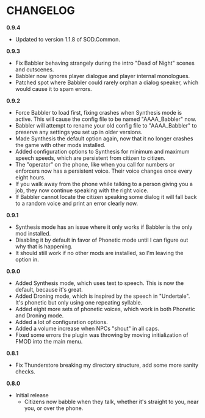 # CHANGELOG
**0.9.4**
- Updated to version 1.1.8 of SOD.Common.

**0.9.3**
- Fix Babbler behaving strangely during the intro "Dead of Night" scenes and cutscenes.
- Babbler now ignores player dialogue and player internal monologues.
- Patched spot where Babbler could rarely orphan a dialog speaker, which would cause it to spam errors.

**0.9.2**
- Force Babbler to load first, fixing crashes when Synthesis mode is active. This will cause the config file to be named "AAAA_Babbler" now.
- Babbler will attempt to rename your old config file to "AAAA_Babbler" to preserve any settings you set up in older versions.
- Made Synthesis the default option again, now that it no longer crashes the game with other mods installed.
- Added configuration options to Synthesis for minimum and maximum speech speeds, which are persistent from citizen to citizen.
- The "operator" on the phone, like when you call for numbers or enforcers now has a persistent voice. Their voice changes once every eight hours.
- If you walk away from the phone while talking to a person giving you a job, they now continue speaking with the right voice.
- If Babbler cannot locate the citizen speaking some dialog it will fall back to a random voice and print an error clearly now.

**0.9.1**
- Synthesis mode has an issue where it only works if Babbler is the only mod installed.
- Disabling it by default in favor of Phonetic mode until I can figure out why that is happening.
- It should still work if no other mods are installed, so I'm leaving the option in.

**0.9.0**
- Added Synthesis mode, which uses text to speech. This is now the default, because it's great.
- Added Droning mode, which is inspired by the speech in "Undertale". It's phonetic but only using one repeating syllable.
- Added eight more sets of phonetic voices, which work in both Phonetic and Droning mode.
- Added a lot of configuration options.
- Added a volume increase when NPCs "shout" in all caps.
- Fixed some errors the plugin was throwing by moving initialization of FMOD into the main menu.

**0.8.1**
- Fix Thunderstore breaking my directory structure, add some more sanity checks.

**0.8.0**
- Initial release
  - Citizens now babble when they talk, whether it's straight to you, near you, or over the phone.